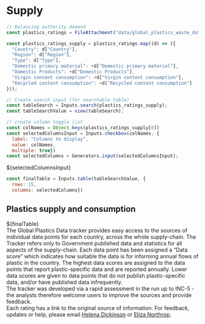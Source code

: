 # Supply

```js
// Balancing authority demand
const plastics_ratings = FileAttachment("data/global_plastics_waste_data_ratings_current.csv").csv({typed: true});
```

```js
const plastics_ratings_supply = plastics_ratings.map((d) => ({
  "Country": d["Country"],
  "Region": d["Region"],
  "Type": d["Type"],
  "Domestic primary material": +d["Domestic primary material"],
  "Domestic Products": +d["Domestic Products"],
  "Virgin content consumption": +d["Virgin content consumption"],
  "Recycled content consumption": +d["Recycled content consumption"]
}));
```

```js
// Create search input (for searchable table)
const tableSearch = Inputs.search(plastics_ratings_supply);
const tableSearchValue = view(tableSearch);
```

```js
// create column toggle list
const colNames = Object.keys(plastics_ratings_supply[0])
const selectedColumnsInput = Inputs.checkbox(colNames, {
  label: "Columns to display",
  value: colNames,
  multiple: true})
const selectedColumns = Generators.input(selectedColumnsInput);
```

<div>
${selectedColumnsInput}
</div>

```js
const finalTable = Inputs.table(tableSearchValue, { 
  rows: 15,
  columns: selectedColumns})
```

<div class="card">
    <h2>Plastics supply and consumption</h2>
    ${finalTable}
</div>

<div class="small note">The Global Plastics Data tracker provides easy access to the sources of individual data points for each country, across the whole supply-chain.  The Tracker refers only to Government published data and statistics for all aspects of the supply-chain. Each data point has been assigned a “Data score” which indicates how suitable the data is for informing annual flows of plastic in the country. The highest data scores are assigned to the data points that report plastic-specific data and are reported annually. Lower data scores are given to data points that do not publish plastic-specific data, and/or have published data infrequently.<br>The tracker was developed via a rapid assessment in the run up to INC-5 - the analysts therefore welcome users to improve the sources and provide feedback. <br>Each rating has a link to the original source of information. For feedback, updates or help, please email <a href="mailto:helena.dickinson@unsw.edu.au">Helena Dickinson</a> or <a href="mailto:e.northrop@unsw.edu.au">Eliza Northrop</a>.